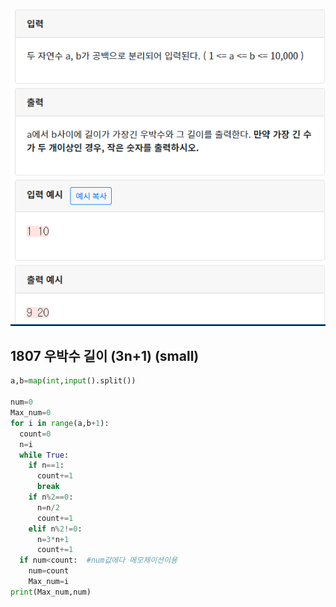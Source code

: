 ![](./img/image-20200428233819914.png)

## 1807  우박수 길이 (3n+1) (small)

```python
a,b=map(int,input().split())

num=0
Max_num=0
for i in range(a,b+1):
  count=0
  n=i
  while True:
    if n==1:
      count+=1
      break
    if n%2==0:
      n=n/2
      count+=1
    elif n%2!=0:
      n=3*n+1
      count+=1
  if num<count:  #num값에다 메모제이션이용
    num=count
    Max_num=i
print(Max_num,num)

```



